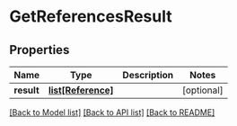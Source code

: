 # GetReferencesResult

## Properties
Name | Type | Description | Notes
------------ | ------------- | ------------- | -------------
**result** | [**list[Reference]**](Reference.md) |  | [optional] 

[[Back to Model list]](../README.md#documentation-for-models) [[Back to API list]](../README.md#documentation-for-api-endpoints) [[Back to README]](../README.md)

